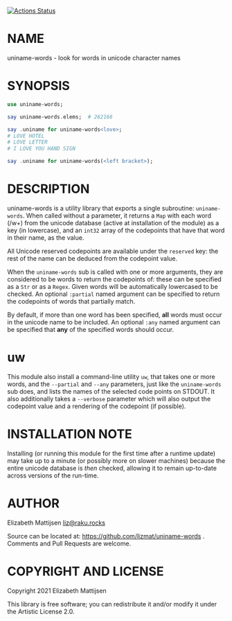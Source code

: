 [![Actions Status](https://github.com/lizmat/uniname-words/workflows/test/badge.svg)](https://github.com/lizmat/uniname-words/actions)

NAME
====

uniname-words - look for words in unicode character names

SYNOPSIS
========

```raku
use uniname-words;

say uniname-words.elems;  # 262166

say .uniname for uniname-words<love>;
# LOVE HOTEL
# LOVE LETTER
# I LOVE YOU HAND SIGN

say .uniname for uniname-words(<left bracket>);
```

DESCRIPTION
===========

uniname-words is a utility library that exports a single subroutine: `uniname-words`. When called without a parameter, it returns a `Map` with each word (/w+) from the unicode database (active at installation of the module) as a key (in lowercase), and an `int32` array of the codepoints that have that word in their name, as the value.

All Unicode reserved codepoints are available under the `reserved` key: the rest of the name can be deduced from the codepoint value.

When the `uniname-words` sub is called with one or more arguments, they are considered to be words to return the codepoints of: these can be specified as a `Str` or as a `Regex`. Given words will be automatically lowercased to be checked. An optional `:partial` named argument can be specified to return the codepoints of words that partially match.

By default, if more than one word has been specified, **all** words must occur in the unicode name to be included. An optional `:any` named argument can be specified that **any** of the specified words should occur.

uw
==

This module also install a command-line utility `uw`, that takes one or more words, and the `--partial` and `--any` parameters, just like the `uniname-words` sub does, and lists the names of the selected code points on STDOUT. It also additionally takes a `--verbose` parameter which will also output the codepoint value and a rendering of the codepoint (if possible).

INSTALLATION NOTE
=================

Installing (or running this module for the first time after a runtime update) may take up to a minute (or possibly more on slower machines) because the entire unicode database is *then* checked, allowing it to remain up-to-date across versions of the run-time.

AUTHOR
======

Elizabeth Mattijsen <liz@raku.rocks>

Source can be located at: https://github.com/lizmat/uniname-words . Comments and Pull Requests are welcome.

COPYRIGHT AND LICENSE
=====================

Copyright 2021 Elizabeth Mattijsen

This library is free software; you can redistribute it and/or modify it under the Artistic License 2.0.

